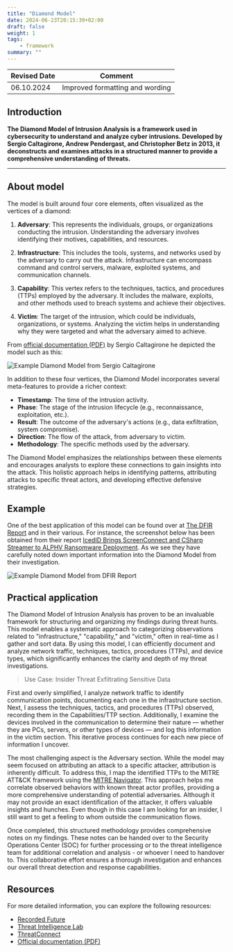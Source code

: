 ```yaml
---
title: "Diamond Model"
date: 2024-06-23T20:15:39+02:00
draft: false
weight: 1
tags:
    - framework
summary: ""
---
```


| Revised Date | Comment |
| ------------ | ------- |
| 06.10.2024   | Improved formatting and wording | 

## Introduction

**The Diamond Model of Intrusion Analysis is a framework used in cybersecurity to understand and analyze cyber intrusions. Developed by Sergio Caltagirone, Andrew Pendergast, and Christopher Betz in 2013, it deconstructs and examines attacks in a structured manner to provide a comprehensive understanding of threats.**

---

## About model

The model is built around four core elements, often visualized as the vertices of a diamond:

1. **Adversary**: This represents the individuals, groups, or organizations conducting the intrusion. Understanding the adversary involves identifying their motives, capabilities, and resources.

2. **Infrastructure**: This includes the tools, systems, and networks used by the adversary to carry out the attack. Infrastructure can encompass command and control servers, malware, exploited systems, and communication channels.

3. **Capability**: This vertex refers to the techniques, tactics, and procedures (TTPs) employed by the adversary. It includes the malware, exploits, and other methods used to breach systems and achieve their objectives.

4. **Victim**: The target of the intrusion, which could be individuals, organizations, or systems. Analyzing the victim helps in understanding why they were targeted and what the adversary aimed to achieve.

From [official documentation (PDF)](https://www.threatintel.academy/wp-content/uploads/2020/07/diamond_summary.pdf) by Sergio Caltagirone he depicted the model such as this:

![Example Diamond Model from Sergio Caltagirone](/images/diamond-model.png)

In addition to these four vertices, the Diamond Model incorporates several meta-features to provide a richer context:

- **Timestamp**: The time of the intrusion activity.
- **Phase**: The stage of the intrusion lifecycle (e.g., reconnaissance, exploitation, etc.).
- **Result**: The outcome of the adversary's actions (e.g., data exfiltration, system compromise).
- **Direction**: The flow of the attack, from adversary to victim.
- **Methodology**: The specific methods used by the adversary.

The Diamond Model emphasizes the relationships between these elements and encourages analysts to explore these connections to gain insights into the attack. This holistic approach helps in identifying patterns, attributing attacks to specific threat actors, and developing effective defensive strategies.

## Example

One of the best application of this model can be found over at [The DFIR Report](https://thedfirreport.com/) and in their various. For instance, the screenshot below has been obtained from their report [IcedID Brings ScreenConnect and CSharp Streamer to ALPHV Ransomware Deployment](https://thedfirreport.com/2024/06/10/icedid-brings-screenconnect-and-csharp-streamer-to-alphv-ransomware-deployment/#diamond-model). As we see they have carefully noted down important information into the Diamond Model from their investigation. 

![Example Diamond Model from DFIR Report](/images/dfir-report-diamond-model.png)

## Practical application

The Diamond Model of Intrusion Analysis has proven to be an invaluable framework for structuring and organizing my findings during threat hunts. This model enables a systematic approach to categorizing observations related to "infrastructure," "capability," and "victim," often in real-time as I gather and sort data. By using this model, I can efficiently document and analyze network traffic, techniques, tactics, procedures (TTPs), and device types, which significantly enhances the clarity and depth of my threat investigations.

> Use Case: Insider Threat Exfiltrating Sensitive Data

First and overly simplified, I analyze network traffic to identify communication points, documenting each one in the infrastructure section. Next, I assess the techniques, tactics, and procedures (TTPs) observed, recording them in the Capabilities/TTP section. Additionally, I examine the devices involved in the communication to determine their nature — whether they are PCs, servers, or other types of devices — and log this information in the victim section. This iterative process continues for each new piece of information I uncover.

The most challenging aspect is the Adversary section. While the model may seem focused on attributing an attack to a specific attacker, attribution is inherently difficult. To address this, I map the identified TTPs to the MITRE ATT&CK framework using the [MITRE Navigator](https://mitre-attack.github.io/attack-navigator/). This approach helps me correlate observed behaviors with known threat actor profiles, providing a more comprehensive understanding of potential adversaries. Although it may not provide an exact identification of the attacker, it offers valuable insights and hunches. Even though in this case I am looking for an insider, I still want to get a feeling to whom outside the communication flows.

Once completed, this structured methodology provides comprehensive notes on my findings. These notes can be handed over to the Security Operations Center (SOC) for further processing or to the threat intelligence team for additional correlation and analysis - or whoever I need to handover to. This collaborative effort ensures a thorough investigation and enhances our overall threat detection and response capabilities.

## Resources

For more detailed information, you can explore the following resources:
- [Recorded Future](https://www.recordedfuture.com/blog/what-is-the-diamond-model-of-intrusion-analysis)
- [Threat Intelligence Lab](https://www.threatintelligencelab.com/understanding-the-diamond-model-of-intrusion-analysis/)
- [ThreatConnect](https://threatconnect.com/blog/importance-of-diamond-model-cyber-threat-intelligence/)
- [Official documentation (PDF)](https://www.threatintel.academy/wp-content/uploads/2020/07/diamond_summary.pdf)

